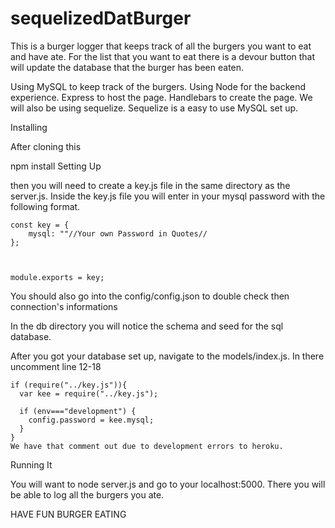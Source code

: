 # sequelizedDatBurger
This is a burger logger that keeps track of all the burgers you want to eat and have ate. For the list that you want to eat there is a devour button that will update the database that the burger has been eaten.

Using MySQL to keep track of the burgers. Using Node for the backend experience. Express to host the page. Handlebars to create the page. We will also be using sequelize. Sequelize is a easy to use MySQL set up.

Installing

After cloning this

npm install
Setting Up

then you will need to create a key.js file in the same directory as the server.js. Inside the key.js file you will enter in your mysql password with the following format.
```
const key = {
	mysql: ""//Your own Password in Quotes//
};



module.exports = key;
```
You should also go into the config/config.json to double check then connection's informations

In the db directory you will notice the schema and seed for the sql database.

After you got your database set up, navigate to the models/index.js. In there uncomment line 12-18
```
if (require("../key.js")){
  var kee = require("../key.js");

  if (env==="development") {
    config.password = kee.mysql;
  }
}
We have that comment out due to development errors to heroku.
```
Running It

You will want to node server.js and go to your localhost:5000. There you will be able to log all the burgers you ate.

HAVE FUN BURGER EATING
